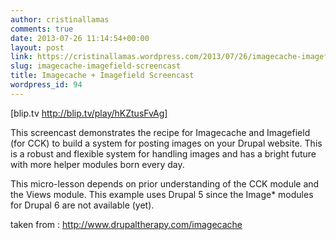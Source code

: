 ```yaml
---
author: cristinallamas
comments: true
date: 2013-07-26 11:14:54+00:00
layout: post
link: https://cristinallamas.wordpress.com/2013/07/26/imagecache-imagefield-screencast/
slug: imagecache-imagefield-screencast
title: Imagecache + Imagefield Screencast
wordpress_id: 94
---
```


[blip.tv http://blip.tv/play/hKZtusFvAg]

This screencast demonstrates the recipe for Imagecache and Imagefield (for CCK) to build a system for posting images on your Drupal website. This is a robust and flexible system for handling images and has a bright future with more helper modules born every day.

This micro-lesson depends on prior understanding of the CCK module and the Views module. This example uses Drupal 5 since the Image* modules for Drupal 6 are not available (yet).


taken from : http://www.drupaltherapy.com/imagecache
